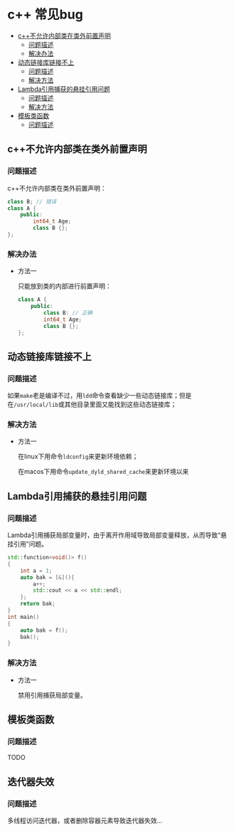# c++ 常见bug

<!-- vim-markdown-toc GFM -->

* [c++不允许内部类在类外前置声明](#c不允许内部类在类外前置声明)
    - [问题描述](#问题描述)
    - [解决办法](#解决办法)
* [动态链接库链接不上](#动态链接库链接不上)
    - [问题描述](#问题描述-1)
    - [解决方法](#解决方法)
* [Lambda引用捕获的悬挂引用问题](#lambda引用捕获的悬挂引用问题)
    - [问题描述](#问题描述-2)
    - [解决方法](#解决方法-1)
* [模板类函数](#模板类函数)
    - [问题描述](#问题描述-3)

<!-- vim-markdown-toc -->


## c++不允许内部类在类外前置声明

### 问题描述

c++不允许内部类在类外前置声明：

```c++
class B; // 错误
class A {
    public:
        int64_t Age;
        class B {};
};
```

### 解决办法

- 方法一

  只能放到类的内部进行前置声明：

  ```c++
  class A {
      public:
          class B: // 正确
          int64_t Age;
          class B {};
  };
  ```

  

## 动态链接库链接不上

### 问题描述

如果`make`老是编译不过，用`ldd`命令查看缺少一些动态链接库；但是在`/usr/local/lib`或其他目录里面又能找到这些动态链接库；

### 解决方法

- 方法一

  在linux下用命令`ldconfig`来更新环境依赖；
  
  在macos下用命令`update_dyld_shared_cache`来更新环境以来



## Lambda引用捕获的悬挂引用问题

### 问题描述

Lambda引用捕获局部变量时，由于离开作用域导致局部变量释放，从而导致“悬挂引用”问题。

```c++
std::function<void()> f()
{
    int a = 1;
    auto bak = [&](){
        a++;
        std::cout << a << std::endl;
    };
    return bak;
}
int main()
{
    auto bak = f();
    bak();
}
```

### 解决方法

- 方法一

  禁用引用捕获局部变量。

  
  
## 模板类函数

### 问题描述

TODO



## 迭代器失效

### 问题描述

多线程访问迭代器，或者删除容器元素导致迭代器失效...
